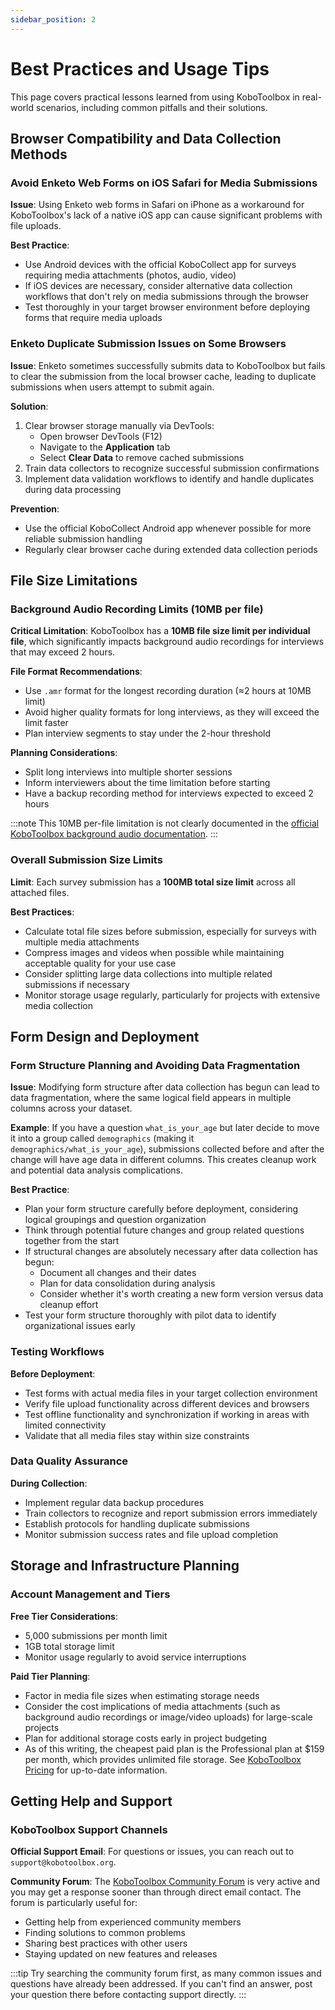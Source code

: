 ```yaml
---
sidebar_position: 2
---
```


# Best Practices and Usage Tips

This page covers practical lessons learned from using KoboToolbox in real-world scenarios, including common pitfalls and their solutions.

## Browser Compatibility and Data Collection Methods

### Avoid Enketo Web Forms on iOS Safari for Media Submissions

**Issue**: Using Enketo web forms in Safari on iPhone as a workaround for KoboToolbox's lack of a native iOS app can cause significant problems with file uploads.

**Best Practice**: 
- Use Android devices with the official KoboCollect app for surveys requiring media attachments (photos, audio, video)
- If iOS devices are necessary, consider alternative data collection workflows that don't rely on media submissions through the browser
- Test thoroughly in your target browser environment before deploying forms that require media uploads

### Enketo Duplicate Submission Issues on Some Browsers

**Issue**: Enketo sometimes successfully submits data to KoboToolbox but fails to clear the submission from the local browser cache, leading to duplicate submissions when users attempt to submit again.

**Solution**: 
1. Clear browser storage manually via DevTools:
   - Open browser DevTools (F12)
   - Navigate to the **Application** tab
   - Select **Clear Data** to remove cached submissions
2. Train data collectors to recognize successful submission confirmations
3. Implement data validation workflows to identify and handle duplicates during data processing

**Prevention**: 
- Use the official KoboCollect Android app whenever possible for more reliable submission handling
- Regularly clear browser cache during extended data collection periods

## File Size Limitations

### Background Audio Recording Limits (10MB per file)

**Critical Limitation**: KoboToolbox has a **10MB file size limit per individual file**, which significantly impacts background audio recordings for interviews that may exceed 2 hours.

**File Format Recommendations**:
- Use `.amr` format for the longest recording duration (≈2 hours at 10MB limit)
- Avoid higher quality formats for long interviews, as they will exceed the limit faster
- Plan interview segments to stay under the 2-hour threshold

**Planning Considerations**:
- Split long interviews into multiple shorter sessions
- Inform interviewers about the time limitation before starting
- Have a backup recording method for interviews expected to exceed 2 hours

:::note
This 10MB per-file limitation is not clearly documented in the [official KoboToolbox background audio documentation](https://support.kobotoolbox.org/recording-interviews.html).
:::

### Overall Submission Size Limits

**Limit**: Each survey submission has a **100MB total size limit** across all attached files.

**Best Practices**:
- Calculate total file sizes before submission, especially for surveys with multiple media attachments
- Compress images and videos when possible while maintaining acceptable quality for your use case
- Consider splitting large data collections into multiple related submissions if necessary
- Monitor storage usage regularly, particularly for projects with extensive media collection

## Form Design and Deployment

### Form Structure Planning and Avoiding Data Fragmentation

**Issue**: Modifying form structure after data collection has begun can lead to data fragmentation, where the same logical field appears in multiple columns across your dataset.

**Example**: If you have a question `what_is_your_age` but later decide to move it into a group called `demographics` (making it `demographics/what_is_your_age`), submissions collected before and after the change will have age data in different columns. This creates cleanup work and potential data analysis complications.

**Best Practice**:
- Plan your form structure carefully before deployment, considering logical groupings and question organization
- Think through potential future changes and group related questions together from the start
- If structural changes are absolutely necessary after data collection has begun:
  - Document all changes and their dates
  - Plan for data consolidation during analysis
  - Consider whether it's worth creating a new form version versus data cleanup effort
- Test your form structure thoroughly with pilot data to identify organizational issues early

### Testing Workflows

**Before Deployment**:
- Test forms with actual media files in your target collection environment
- Verify file upload functionality across different devices and browsers
- Test offline functionality and synchronization if working in areas with limited connectivity
- Validate that all media files stay within size constraints

### Data Quality Assurance

**During Collection**:
- Implement regular data backup procedures
- Train collectors to recognize and report submission errors immediately
- Establish protocols for handling duplicate submissions
- Monitor submission success rates and file upload completion

## Storage and Infrastructure Planning

### Account Management and Tiers

**Free Tier Considerations**:
- 5,000 submissions per month limit
- 1GB total storage limit
- Monitor usage regularly to avoid service interruptions

**Paid Tier Planning**:
- Factor in media file sizes when estimating storage needs
- Consider the cost implications of media attachments (such as background audio recordings or image/video uploads) for large-scale projects
- Plan for additional storage costs early in project budgeting
- As of this writing, the cheapest paid plan is the Professional plan at $159 per month, which provides unlimited file storage. See [KoboToolbox Pricing](https://www.kobotoolbox.org/pricing) for up-to-date information.

## Getting Help and Support

### KoboToolbox Support Channels

**Official Support Email**: For questions or issues, you can reach out to `support@kobotoolbox.org`.

**Community Forum**: The [KoboToolbox Community Forum](https://community.kobotoolbox.org/) is very active and you may get a response sooner than through direct email contact. The forum is particularly useful for:
- Getting help from experienced community members
- Finding solutions to common problems
- Sharing best practices with other users
- Staying updated on new features and releases

:::tip
Try searching the community forum first, as many common issues and questions have already been addressed. If you can't find an answer, post your question there before contacting support directly.
:::